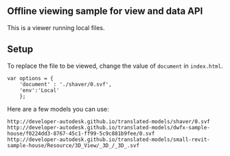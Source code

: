 ## Offline viewing sample for view and data API
This is a viewer running local files.

## Setup
To replace the file to be viewed, change the value of `document` in `index.html`.
````
var options = {
    'document' : './shaver/0.svf',
    'env':'Local'
    };
````

Here are a few models you can use:
````
http://developer-autodesk.github.io/translated-models/shaver/0.svf
http://developer-autodesk.github.io/translated-models/dwfx-sample-house/f0224dd3-8767-45c1-ff99-5c9c881b9fee/0.svf
http://developer-autodesk.github.io/translated-models/small-revit-sample-house/Resource/3D_View/_3D_/_3D_.svf
````
